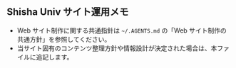## Shisha Univ サイト運用メモ

- Web サイト制作に関する共通指針は `~/.AGENTS.md` の「Web サイト制作の共通方針」を参照してください。
- 当サイト固有のコンテンツ整理方針や情報設計が決定された場合は、本ファイルに追記します。
